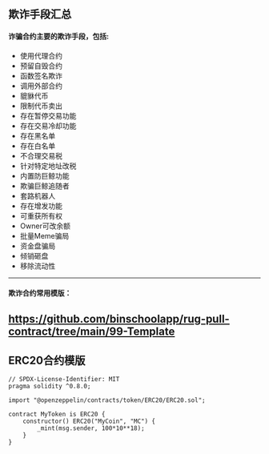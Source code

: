 ## 欺诈手段汇总
#### 诈骗合约主要的欺诈手段，包括:
* 使用代理合约
* 预留自毁合约
* 函数签名欺诈
* 调用外部合约
* 貔貅代币
* 限制代币卖出
* 存在暂停交易功能
* 存在交易冷却功能
* 存在黑名单
* 存在白名单
* 不合理交易税
* 针对特定地址改税
* 内置防巨鲸功能
* 欺骗巨鲸追随者
* 套路机器人
* 存在增发功能
* 可重获所有权
* Owner可改余额
* 批量Meme骗局
* 资金盘骗局
* 倾销砸盘
* 移除流动性

----

#### 欺诈合约常用模版：
https://github.com/binschoolapp/rug-pull-contract/tree/main/99-Template 
----

## ERC20合约模版
```solidity
// SPDX-License-Identifier: MIT
pragma solidity ^0.8.0;

import "@openzeppelin/contracts/token/ERC20/ERC20.sol";

contract MyToken is ERC20 {
    constructor() ERC20("MyCoin", "MC") {
        _mint(msg.sender, 100*10**18);
    }
}
```


